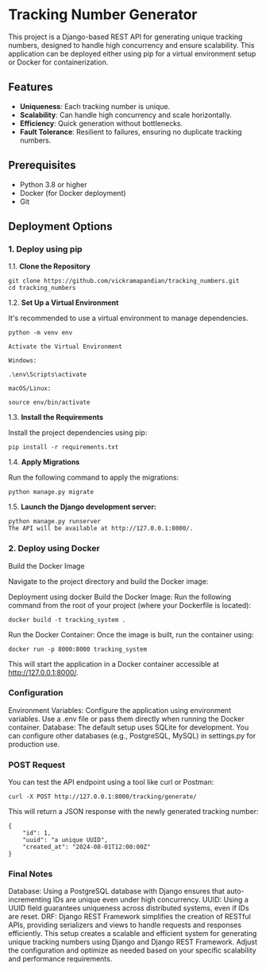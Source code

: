 # Tracking Number Generator

This project is a Django-based REST API for generating unique tracking numbers, designed to handle high concurrency and ensure scalability. This application can be deployed either using pip for a virtual environment setup or Docker for containerization.

## Features

- **Uniqueness**: Each tracking number is unique.
- **Scalability**: Can handle high concurrency and scale horizontally.
- **Efficiency**: Quick generation without bottlenecks.
- **Fault Tolerance**: Resilient to failures, ensuring no duplicate tracking numbers.

## Prerequisites

- Python 3.8 or higher
- Docker (for Docker deployment)
- Git

## Deployment Options

### 1. Deploy using pip

1.1. **Clone the Repository**

   ```
   git clone https://github.com/vickramapandian/tracking_numbers.git
   cd tracking_numbers
   ```

1.2. **Set Up a Virtual Environment**

It's recommended to use a virtual environment to manage dependencies.

    python -m venv env

    Activate the Virtual Environment

    Windows:

    .\env\Scripts\activate

    macOS/Linux:

    source env/bin/activate

1.3. **Install the Requirements**

Install the project dependencies using pip:

    pip install -r requirements.txt

1.4. **Apply Migrations**

Run the following command to apply the migrations:

    python manage.py migrate


1.5. **Launch the Django development server:**

    python manage.py runserver
    The API will be available at http://127.0.0.1:8000/.

### 2. Deploy using Docker
Build the Docker Image

Navigate to the project directory and build the Docker image:

Deployment using docker
Build the Docker Image: Run the following command from the root of your project (where your Dockerfile is located):

    docker build -t tracking_system .

Run the Docker Container: Once the image is built, run the container using:

    docker run -p 8000:8000 tracking_system

This will start the application in a Docker container accessible at http://127.0.0.1:8000/.

### Configuration
Environment Variables: Configure the application using environment variables. Use a .env file or pass them directly when running the Docker container.
Database: The default setup uses SQLite for development. You can configure other databases (e.g., PostgreSQL, MySQL) in settings.py for production use.

### POST Request

You can test the API endpoint using a tool like curl or Postman:

    curl -X POST http://127.0.0.1:8000/tracking/generate/

This will return a JSON response with the newly generated tracking number:

    {
        "id": 1,
        "uuid": "a unique UUID",
        "created_at": "2024-08-01T12:00:00Z"
    }

### Final Notes
Database: Using a PostgreSQL database with Django ensures that auto-incrementing IDs are unique even under high concurrency.
UUID: Using a UUID field guarantees uniqueness across distributed systems, even if IDs are reset.
DRF: Django REST Framework simplifies the creation of RESTful APIs, providing serializers and views to handle requests and responses efficiently.
This setup creates a scalable and efficient system for generating unique tracking numbers using Django and Django REST Framework. Adjust the configuration and optimize as needed based on your specific scalability and performance requirements.